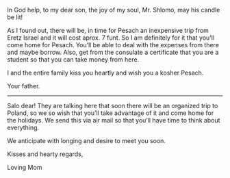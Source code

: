 In God help, to my dear son, the joy of my soul, Mr. Shlomo, may his candle be lit!

As I found out, there will be, in time for Pesach an inexpensive trip from Eretz Israel and it will cost aprox. 7 funt. So I am definitely for it that you’ll come home for Pesach. You’ll be able to deal with the expenses from there and maybe borrow. Also, get from the consulate a certificate that you are a student so that you can take money from here.

I and the entire family kiss you heartly and wish you a kosher Pesach.

Your father.

-----

Salo dear! They are talking here that soon there will be an organized trip to Poland, so we so wish that you’ll take advantage of it and come home for the holidays. We send this via air mail so that you’ll have time to think about everything.

We anticipate with longing and desire to meet you soon.

Kisses and hearty regards,

Loving Mom
